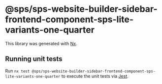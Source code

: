 # @sps/sps-website-builder-sidebar-frontend-component-sps-lite-variants-one-quarter

This library was generated with [Nx](https://nx.dev).

## Running unit tests

Run `nx test @sps/sps-website-builder-sidebar-frontend-component-sps-lite-variants-one-quarter` to execute the unit tests via [Jest](https://jestjs.io).

